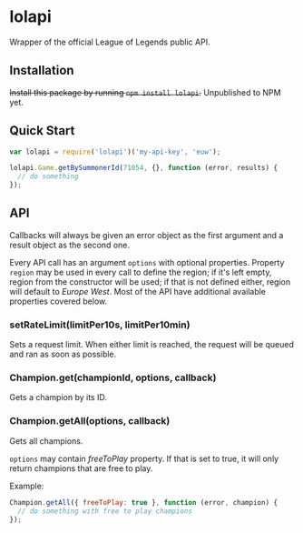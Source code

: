 lolapi
======

Wrapper of the official League of Legends public API.


Installation
-----------
~~Install this package by running `npm install lolapi`.~~ Unpublished to NPM yet.

Quick Start
-----------
```Javascript
var lolapi = require('lolapi')('my-api-key', 'euw');

lolapi.Game.getBySummonerId(71054, {}, function (error, results) {
  // do something
});
```

API
---
Callbacks will always be given an error object as the first argument and a result object as the second one.

Every API call has an argument `options` with optional properties.
Property `region` may be used in every call to define the region; if it's left empty, region from the constructor will be used; if that is not defined either, region will default to *Europe West*. Most of the API have additional available properties covered below.

### setRateLimit(limitPer10s, limitPer10min)
Sets a request limit. When either limit is reached, the request will be queued and ran as soon as possible.

### Champion.get(championId, options, callback)
Gets a champion by its ID.

### Champion.getAll(options, callback)
Gets all champions.

`options` may contain *freeToPlay* property. If that is set to true, it will only return champions that are free to play.

Example:
```Javascript
Champion.getAll({ freeToPlay: true }, function (error, champion) {
  // do something with free to play champions
});
```
